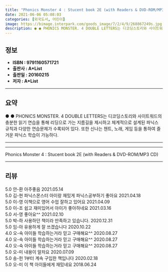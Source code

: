 ```yaml
---
title: "Phonics Monster 4 : Stucent book 2E (with Readers & DVD-ROM/MP3 CD)"
date: 2021-06-06 05:08:03
categories: [외국도서, 어린이]
image: https://bimage.interpark.com/goods_image/7/2/4/9/268867249s.jpg
description: ● ● PHONICS MONSTER. 4 DOUBLE LETTERS는 디코딩스토리와 사이트워드의 충분한 읽기 연습을 통해 리딩으로 가는 지름길을 제시하고 체계적으로 설계된 파닉스 규칙과 다양한 연습문제가 수록되어 있다. 또한 신나는 챈트, 노래, 게임 등을 통하여 즐거운 파닉스 학습
---
```


## **정보**

- **ISBN : 9791160571721**
- **출판사 : A*List**
- **출판일 : 20160215**
- **저자 : A*List**

------



## **요약**

●  ●  PHONICS MONSTER. 4 DOUBLE LETTERS는 디코딩스토리와 사이트워드의 충분한 읽기 연습을 통해 리딩으로 가는 지름길을 제시하고 체계적으로 설계된 파닉스 규칙과 다양한 연습문제가 수록되어 있다. 또한 신나는 챈트, 노래, 게임 등을 통하여 즐거운 파닉스 학습이 가능하다.

------



------


Phonics Monster 4 : Stucent book 2E (with Readers & DVD-ROM/MP3 CD) 

------


## **리뷰** 

5.0 안-환 아주좋음 2021.05.14 <br/>5.0 김-현 파닉스몬스터 아이랑 재밌게 파닉스공부하기 좋아요 2021.04.18 <br/>5.0 이-영 이책으로 영어 수업 잘하고 있어요 2021.04.09 <br/>5.0 이-조 쉽고 재미있어서 아이가 좋아하네요 2021.03.16 <br/>5.0 서-영 좋아요^^ 2021.02.10 <br/>5.0 박-하 사용하던 책이라 만족하고 있습니다. 2020.12.31 <br/>5.0 임-아 유용하게 잘 쓰겠습니다  2020.10.22 <br/>4.0 오-숙 아이들 학습하는거라 믿고 구매해요^^ 2020.08.27 <br/>4.0 오-숙 아이들 학습하는거라 믿고 구매해요^^ 2020.08.27 <br/>4.0 오-숙 아이들 학습하는거라 믿고 구매해요^^ 2020.08.27 <br/>5.0 오-미 내용이 알차요 2020.07.09 <br/>5.0 송-헌 1부터 계속 구입한 책입니다 2020.02.18 <br/>5.0 오-미 이 책 아이들에게 재밌네요 2018.06.24 <br/>